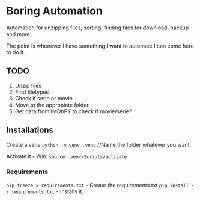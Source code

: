 # Boring Automation

Automation for unzipping files, sorting, finding files for download, backup and more.

The point is whenever I have something I want to automate I can come here to do it.

## TODO

1. Unzip files
1. Find filetypes
1. Check if serie or movie.
1. Move to the appropiate folder.
1. Get data from IMDbPY to check if movie/serie? 


## Installations

Create a venv `python -m venv .venv` //Name the folder whatever you want.

Activate it - Win: `source .venv/Scripts/activate` <!--  Mac: `source .venv/bin/activate` -->

### Requirements

`pip freeze > requirements.txt` - Create the requirements.txt
`pip install -r requirements.txt` - Installs it.